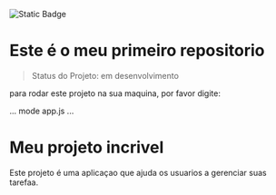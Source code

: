 ![Static Badge](https://img.shields.io/badge/STATUS-DESENVOLVIMENTO-green)

<h1> Este é o meu primeiro repositorio</h1>

> Status do Projeto: em desenvolvimento 

para rodar este projeto na sua maquina, por favor digite:

...
mode app.js
...

# Meu projeto incrivel 
Este projeto é uma aplicaçao que ajuda os usuarios a gerenciar suas tarefaa.


